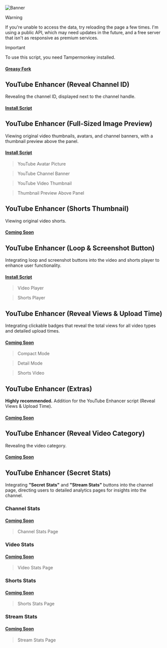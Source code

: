 ![Banner](https://github.com/user-attachments/assets/559d2281-f319-4556-8d24-2fa26beec68d)

> [!WARNING]
> If you're unable to access the data, try reloading the page a few times. I'm using a public API, which may need updates in the future, and a free server that isn't as responsive as premium services.

> [!IMPORTANT]
> To use this script, you need Tampermonkey installed. 

#### [Greasy Fork](https://greasyfork.org/en/users/1382928-exyezed)

## YouTube Enhancer (Reveal Channel ID)

Revealing the channel ID, displayed next to the channel handle.

#### [Install Script](https://update.greasyfork.org/scripts/513116/YouTube%20Enhancer%20%28Reveal%20Channel%20ID%29.user.js)

## YouTube Enhancer (Full-Sized Image Preview)

Viewing original video thumbnails, avatars, and channel banners, with a thumbnail preview above the panel.

#### [Install Script](https://update.greasyfork.org/scripts/513113/YouTube%20Enhancer%20%28Full-Sized%20Image%20Preview%29.user.js)

> YouTube Avatar Picture

> YouTube Channel Banner

> YouTube Video Thumbnail

> Thumbnail Preview Above Panel

## YouTube Enhancer (Shorts Thumbnail)

Viewing original video shorts.

#### [Coming Soon](https://greasyfork.org/en/users/1382928-exyezed)


## YouTube Enhancer (Loop & Screenshot Button)

Integrating loop and screenshot buttons into the video and shorts player to enhance user functionality.

#### [Install Script](https://update.greasyfork.org/scripts/513114/YouTube%20Enhancer%20%28Loop%20%20Screenshot%20Button%29.user.js)

> Video Player

> Shorts Player


## YouTube Enhancer (Reveal Views & Upload Time)

Integrating clickable badges that reveal the total views for all video types and detailed upload times.

#### [Coming Soon](https://greasyfork.org/en/users/1382928-exyezed)

> Compact Mode

> Detail Mode

> Shorts Video

## YouTube Enhancer (Extras)

**Highly recommended.** Addition for the YouTube Enhancer script (Reveal Views & Upload Time).

#### [Coming Soon](https://greasyfork.org/en/users/1382928-exyezed)

## YouTube Enhancer (Reveal Video Category)

Revealing the video category.

#### [Coming Soon](https://greasyfork.org/en/users/1382928-exyezed)

## YouTube Enhancer (Secret Stats)

Integrating **"Secret Stats"** and **"Stream Stats"** buttons into the channel page, directing users to detailed analytics pages for insights into the channel.

### Channel Stats

#### [Coming Soon](https://greasyfork.org/en/users/1382928-exyezed)

> Channel Stats Page


### Video Stats

#### [Coming Soon](https://greasyfork.org/en/users/1382928-exyezed)

> Video Stats Page

### Shorts Stats

#### [Coming Soon](https://greasyfork.org/en/users/1382928-exyezed)

> Shorts Stats Page

### Stream Stats

#### [Coming Soon](https://greasyfork.org/en/users/1382928-exyezed)

> Stream Stats Page
